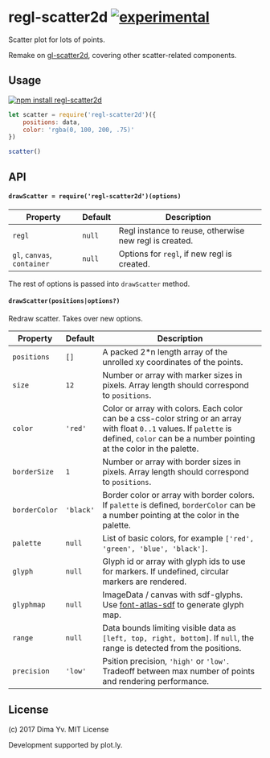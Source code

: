 # regl-scatter2d [![experimental](https://img.shields.io/badge/stability-unstable-green.svg)](http://github.com/badges/stability-badges)

Scatter plot for lots of points.

Remake on [gl-scatter2d](https://github.com/gl-vis/gl-scatter2d), covering other scatter-related components.

## Usage

[![npm install regl-scatter2d](https://nodei.co/npm/regl-scatter2d.png?mini=true)](https://npmjs.org/package/regl-scatter2d/)

```js
let scatter = require('regl-scatter2d')({
	positions: data,
	color: 'rgba(0, 100, 200, .75)'
})

scatter()
```

## API

#### `drawScatter = require('regl-scatter2d')(options)`

| Property | Default | Description |
|---|---|---|
| `regl` | `null` | Regl instance to reuse, otherwise new regl is created. |
| `gl`, `canvas`, `container` | `null` | Options for `regl`, if new regl is created. |

The rest of options is passed into `drawScatter` method.

#### `drawScatter(positions|options?)`

Redraw scatter. Takes over new options.

| Property | Default | Description |
|---|---|---|
| `positions` | `[]` | A packed 2*n length array of the unrolled xy coordinates of the points. |
| `size` | `12` | Number or array with marker sizes in pixels. Array length should correspond to `positions`. |
| `color` | `'red'` | Color or array with colors. Each color can be a css-color string or an array with float `0..1` values. If `palette` is defined, `color` can be a number pointing at the color in the palette. |
| `borderSize` | `1` | Number or array with border sizes in pixels. Array length should correspond to `positions`. |
| `borderColor` | `'black'` | Border color or array with border colors. If `palette` is defined, `borderColor` can be a number pointing at the color in the palette. |
| `palette` | `null` | List of basic colors, for example `['red', 'green', 'blue', 'black']`. |
| `glyph` | `null` | Glyph id or array with glyph ids to use for markers. If undefined, circular markers are rendered. |
| `glyphmap` | `null` | ImageData / canvas with sdf-glyphs. Use [font-atlas-sdf](https://github.com/dfcreative/font-atlas-sdf) to generate glyph map. |
| `range` | `null` | Data bounds limiting visible data as `[left, top, right, bottom]`. If `null`, the range is detected from the positions. |
| `precision` | `'low'` | Psition precision, `'high'` or `'low'`. Tradeoff between max number of points and rendering performance. |

## License

(c) 2017 Dima Yv. MIT License

Development supported by plot.ly.
